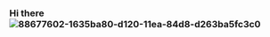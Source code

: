 ### Hi there ![88677602-1635ba80-d120-11ea-84d8-d263ba5fc3c0](https://user-images.githubusercontent.com/79017406/142844976-a331bf69-dab7-4051-a363-5804bb80e617.gif)


<!--
**matinturkaman/matinturkaman** is a ✨ _special_ ✨ repository because its `README.md` (this file) appears on your GitHub profile.

Here are some ideas to get you started:

- 🔭 I’m currently working on ...
- 🌱 I’m currently learning ...
- 👯 I’m looking to collaborate on ...
- 🤔 I’m looking for help with ...
- 💬 Ask me about ...
- 📫 How to reach me: ...
- 😄 Pronouns: ...
- ⚡ Fun fact: ...
-->
